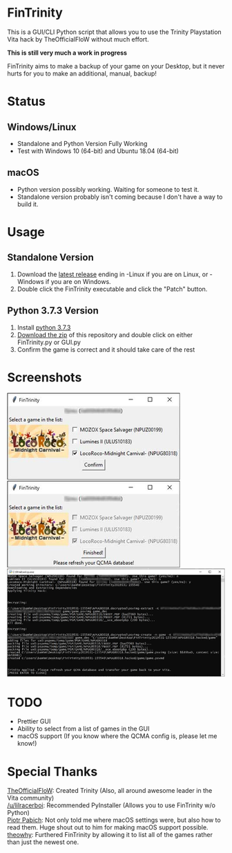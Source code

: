 # FinTrinity

This is a GUI/CLI Python script that allows you to use the Trinity Playstation Vita hack by TheOfficialFloW without
much effort.

**This is still very much a work in progress**

FinTrinity aims to make a backup of your game on your Desktop, but it never hurts for you to make an additional,
manual, backup!

# Status

## Windows/Linux
* Standalone and Python Version Fully Working
* Test with Windows 10 (64-bit) and Ubuntu 18.04 (64-bit)

## macOS
* Python version possibly working. Waiting for someone to test it.
* Standalone version probably isn't coming because I don't have a way to build it.

# Usage

## Standalone Version

1) Download the [latest release](https://github.com/bamhm182/FinTrinity/releases) ending in -Linux if you are on Linux,
or -Windows if you are on Windows.
2) Double click the FinTrinity executable and click the "Patch" button.

## Python 3.7.3 Version

1) Install [python 3.7.3](https://www.python.org/downloads/)  
2) [Download the zip](https://github.com/bamhm182/FinTrinity/archive/master.zip) of this repository and double click on
either FinTrinity.py or GUI.py  
3) Confirm the game is correct and it should take care of the rest

# Screenshots
![GUI Screenshot 1](resources/gui-1.jpg)
![GUI Screenshot 2](resources/gui-2.jpg)
![CLI Screenshot](resources/cli.jpg)

# TODO
* Prettier GUI
* Ability to select from a list of games in the GUI
* macOS support (If you know where the QCMA config is, please let me know!)

# Special Thanks

[TheOfficialFloW](https://github.com/theofficialflow): Created Trinity
(Also, all around awesome leader in the Vita community)  
[/u/lilracerboi](https://www.reddit.com/user/lilracerboi): Recommended PyInstaller 
(Allows you to use FinTrinity w/o Python)  
[Piotr Pabich](https://github.com/hindo): Not only told me where macOS settings were, but also how to read them. Huge
shout out to him for making macOS support possible.  
[theowhy](https://github.com/theowhy): Furthered FinTrinity by allowing it to list all of the games rather than just the
newest one.